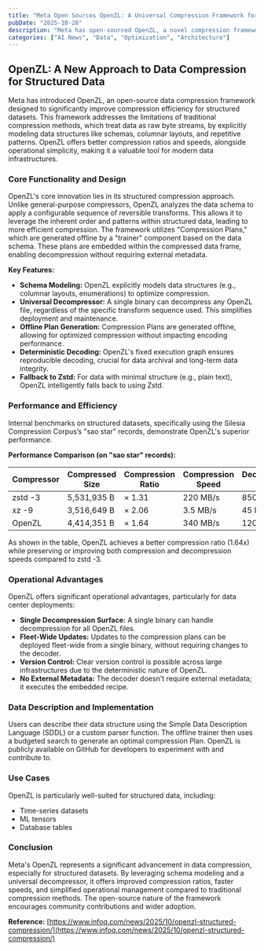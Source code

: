 ```yaml
---
title: "Meta Open Sources OpenZL: A Universal Compression Framework for Structured Data"
pubDate: "2025-10-28"
description: "Meta has open-sourced OpenZL, a novel compression framework specifically designed for structured data. It leverages schema modeling to achieve superior compression ratios and faster speeds compared to general-purpose tools like Zstandard, while maintaining operational simplicity through a universal decompressor. "
categories: ["AI News", "Data", "Optimization", "Architecture"]
---
```


## OpenZL: A New Approach to Data Compression for Structured Data

Meta has introduced OpenZL, an open-source data compression framework designed to significantly improve compression efficiency for structured datasets. This framework addresses the limitations of traditional compression methods, which treat data as raw byte streams, by explicitly modeling data structures like schemas, columnar layouts, and repetitive patterns. OpenZL offers better compression ratios and speeds, alongside operational simplicity, making it a valuable tool for modern data infrastructures.

### Core Functionality and Design

OpenZL's core innovation lies in its structured compression approach. Unlike general-purpose compressors, OpenZL analyzes the data schema to apply a configurable sequence of reversible transforms. This allows it to leverage the inherent order and patterns within structured data, leading to more efficient compression. The framework utilizes "Compression Plans," which are generated offline by a "trainer" component based on the data schema. These plans are embedded within the compressed data frame, enabling decompression without requiring external metadata.

**Key Features:**

*   **Schema Modeling:** OpenZL explicitly models data structures (e.g., columnar layouts, enumerations) to optimize compression.
*   **Universal Decompressor:** A single binary can decompress any OpenZL file, regardless of the specific transform sequence used. This simplifies deployment and maintenance.
*   **Offline Plan Generation:** Compression Plans are generated offline, allowing for optimized compression without impacting encoding performance.
*   **Deterministic Decoding:** OpenZL's fixed execution graph ensures reproducible decoding, crucial for data archival and long-term data integrity.
*   **Fallback to Zstd:** For data with minimal structure (e.g., plain text), OpenZL intelligently falls back to using Zstd.

### Performance and Efficiency

Internal benchmarks on structured datasets, specifically using the Silesia Compression Corpus’s "sao star" records, demonstrate OpenZL's superior performance.

**Performance Comparison (on "sao star" records):**

| Compressor | Compressed Size | Compression Ratio | Compression Speed | Decompression Speed |
|---|---|---|---|---|
| zstd -3 | 5,531,935 B | × 1.31 | 220 MB/s | 850 MB/s |
| xz -9 | 3,516,649 B | × 2.06 | 3.5 MB/s | 45 MB/s |
| OpenZL | 4,414,351 B | × 1.64 | 340 MB/s | 1200 MB/s |

As shown in the table, OpenZL achieves a better compression ratio (1.64x) while preserving or improving both compression and decompression speeds compared to zstd -3.

### Operational Advantages

OpenZL offers significant operational advantages, particularly for data center deployments:

*   **Single Decompression Surface:**  A single binary can handle decompression for all OpenZL files.
*   **Fleet-Wide Updates:**  Updates to the compression plans can be deployed fleet-wide from a single binary, without requiring changes to the decoder.
*   **Version Control:** Clear version control is possible across large infrastructures due to the deterministic nature of OpenZL.
*   **No External Metadata:** The decoder doesn't require external metadata; it executes the embedded recipe.

### Data Description and Implementation

Users can describe their data structure using the Simple Data Description Language (SDDL) or a custom parser function. The offline trainer then uses a budgeted search to generate an optimal compression Plan. OpenZL is publicly available on GitHub for developers to experiment with and contribute to.

### Use Cases

OpenZL is particularly well-suited for structured data, including:

*   Time-series datasets
*   ML tensors
*   Database tables

### Conclusion

Meta's OpenZL represents a significant advancement in data compression, especially for structured datasets. By leveraging schema modeling and a universal decompressor, it offers improved compression ratios, faster speeds, and simplified operational management compared to traditional compression methods. The open-source nature of the framework encourages community contributions and wider adoption.

**Reference:** [https://www.infoq.com/news/2025/10/openzl-structured-compression/](https://www.infoq.com/news/2025/10/openzl-structured-compression/)